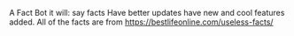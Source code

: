 A Fact Bot 
it will:
say facts
Have better updates 
have new and cool features added.
All of the facts are from https://bestlifeonline.com/useless-facts/
